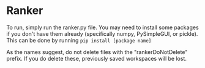 # Ranker

To run, simply run the ranker.py file. You may need to install some packages if you don't have them already (specifically numpy, PySimpleGUI, or pickle). This can be done by running ```pip install [package name]```

As the names suggest, do not delete files with the "rankerDoNotDelete" prefix. If you do delete these, previously saved workspaces will be lost.
